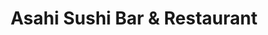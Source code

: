 ---
layout: place
title: "Asahi Sushi Bar & Restaurant"
permalink: /utah/orem/asahi-sushi-bar-restaurant.html
stateAbbr: UT
stateName: Utah
cityName: Orem
seo:
  name: "Asahi Sushi Bar & Restaurant"
  type: Restaurant
  links: https://www.asahiutah.com/order-online
description: "Asahi Sushi Bar & Restaurant serves delicious sushi in Orem, Utah. Try fresh Japanese dishes for a great dining experience. "
place_id: ChIJZxdwzhiFTYcRaQIoUjKuZ0E
photos:
  - name: >-
      places/ChIJZxdwzhiFTYcRaQIoUjKuZ0E/photos/AeeoHcKwuik4phpjbFOhJYrtqk5j1Vk7wC7ymnyUyFVPZUZgcQW9D6G2R_H0ftPQew4L2XROrgeTinO5s3A9ox2EhjzHnh_WHRjs2nTTVHudkOiF4-PdFAoFmj_xbJGvEZ9Xvun4uX2OnE0BGFStdtZOzTSTzF0TonG6pY3PXq2FzlRhWGt_caE0VROXTpstm_QnDWkMrcYkZ3fpIlfY48X_XE9jEC2OmQPQccbEPt4hRBJQIcE2XyO1226BWubduXJQ5NT5uBK5rL2ykAbyb_rGmQh0U163AU-W1gwGUo2QIKOS_A
    widthPx: 512
    heightPx: 341
    authorAttributions:
      - displayName: Asahi Sushi Bar & Restaurant
        uri: https://maps.google.com/maps/contrib/114654310569316907680
        photoUri: >-
          https://lh3.googleusercontent.com/a/ACg8ocKwfi9Mbc0KAnrYyVk0IE8wlhOCuKfZpJcer0QnAPWWpbrn7A=s100-p-k-no-mo
    flagContentUri: >-
      https://www.google.com/local/imagery/report/?cb_client=maps_api_places.places_api&image_key=!1e10!2sAF1QipNMWPjJwaVbZz8Up2hPzCN6kOPD4lK7dgBxcDA3&hl=en-US
    googleMapsUri: >-
      https://www.google.com/maps/place//data=!3m4!1e2!3m2!1sAF1QipNMWPjJwaVbZz8Up2hPzCN6kOPD4lK7dgBxcDA3!2e10!4m2!3m1!1s0x874d8518ce701767:0x4167ae3252280269
  - name: >-
      places/ChIJZxdwzhiFTYcRaQIoUjKuZ0E/photos/AeeoHcLmb-U-3WQ2RgITqtC7WQdgcf8ibLRWBKOdG6VIEyRZOF5lj6LDHASFcq77h1sbK_Rvpg-vlvO1gLM4VpvooCZ_o6CiB3SMb2mnTuGXTtQtpGTUuJ_4LUJZNejmSJFKkPj1580ou-BQk3f2OR6-Gj3rxWsmdnqu96dTxjDGWKJVchWzBFKkf6Gb3_wo1Me9uDuzoSbdADHlXvpkQRQGLypjC92VR5ISxHnj3C3rP8HI37SmhQbdck6xj-ik-BP3PxjER-zWOTfTV3BJelMHKMPWm-CSUWRAkY_7vQU61GswbQ
    widthPx: 512
    heightPx: 341
    authorAttributions:
      - displayName: Asahi Sushi Bar & Restaurant
        uri: https://maps.google.com/maps/contrib/114654310569316907680
        photoUri: >-
          https://lh3.googleusercontent.com/a/ACg8ocKwfi9Mbc0KAnrYyVk0IE8wlhOCuKfZpJcer0QnAPWWpbrn7A=s100-p-k-no-mo
    flagContentUri: >-
      https://www.google.com/local/imagery/report/?cb_client=maps_api_places.places_api&image_key=!1e10!2sAF1QipO2QSh5p4CoUuVhQvZUSpIJEen64PhYqTArDP7K&hl=en-US
    googleMapsUri: >-
      https://www.google.com/maps/place//data=!3m4!1e2!3m2!1sAF1QipO2QSh5p4CoUuVhQvZUSpIJEen64PhYqTArDP7K!2e10!4m2!3m1!1s0x874d8518ce701767:0x4167ae3252280269
  - name: >-
      places/ChIJZxdwzhiFTYcRaQIoUjKuZ0E/photos/AeeoHcJTwQcIrQ3A71yIb2pdxbIAiRk8yqJNg5yDg-QxCqwR2cA7M3-lIWEOoqLGsozmU5CWsFHJmPbvoDtzCj_89RHX28uTccj2yC5map31wddl3aZo03r5JYirBOjXhfHBNqAFYj4-PkI-Id_YNWwyZ2n4DR9MXiPEB0h94Q6HRKDDjJEvnVwqchjXHlA5uEU6dIdlV6hzt3but0sDRy1EZA9rzfnO0Mn4r9eXTTmbVE3wfSlCX5KXBLpgWI04caw8i80EYbuJ5NWrfaMqen0pUsPGe5oZCjBOUkQthhXfDZIemPbIbH_SN1l1wOUOI9eFoekjyGmp9tDNqMpbAGKRGU_70X3T0u1eqq5v5Zfwy5P344hvnUUhh8TCIH5h2ExQkFbLcrELJhIVZm5UgGzEVy0dCHbNSp6Fahs2GYb_d15cbQ
    widthPx: 4032
    heightPx: 3024
    authorAttributions:
      - displayName: Ainsley Statham
        uri: https://maps.google.com/maps/contrib/106932947134469550132
        photoUri: >-
          https://lh3.googleusercontent.com/a-/ALV-UjXjfY3cR3-gCPOYsHjW_Dk4HowJduWUP7yYdgdjBUNVS2_QX9Zz=s100-p-k-no-mo
    flagContentUri: >-
      https://www.google.com/local/imagery/report/?cb_client=maps_api_places.places_api&image_key=!1e10!2sCIHM0ogKEICAgIC_pLKbPw&hl=en-US
    googleMapsUri: >-
      https://www.google.com/maps/place//data=!3m4!1e2!3m2!1sCIHM0ogKEICAgIC_pLKbPw!2e10!4m2!3m1!1s0x874d8518ce701767:0x4167ae3252280269
  - name: >-
      places/ChIJZxdwzhiFTYcRaQIoUjKuZ0E/photos/AeeoHcJ1M1PIZ81s54QEGGJGPFPnca6aHtFiWp6Vw7Z0uL8f4WS6PlNKTiMvnUtmh9y06SCARijKL-0mo3qFtW1nmbIwRnXhcUIrEsUcP55rh_4yYRto12pVT_vwbOZp8prk5J272XzTAlCoIfWBpU8X9H13ueidPyb8bvJnPTT_aX233h12m8RQT4n7oKIHTGX7VrCWh38bzkPt-cNNpMrTciO4nvEaA8bH-NOLCZBxRMH3CVKOafB03CT7TfYWhtBXzEtp3xdQIkkfVGkDgtwlSm9CxmwJuW1_kAow5WVAdd2uQ81uY7pxzlKFHoIoovBsZbBI07izpzPwQVNzU8MDdelWDP5FTRWI1e7C1E9PMtq1CX6Gau6wR-I5dgtounbi78DXAUzkix4UP7jqxQepGqriHlQi95PBcXVgmtRtjUCemA
    widthPx: 3840
    heightPx: 2160
    authorAttributions:
      - displayName: Brent Butler
        uri: https://maps.google.com/maps/contrib/106146473911768203555
        photoUri: >-
          https://lh3.googleusercontent.com/a-/ALV-UjUGghLfMb_ODe7rh6rg9ZkNDknemngtNf7lYzEuJ66RnJ7SIN6uWg=s100-p-k-no-mo
    flagContentUri: >-
      https://www.google.com/local/imagery/report/?cb_client=maps_api_places.places_api&image_key=!1e10!2sCIHM0ogKEICAgICm3On2bA&hl=en-US
    googleMapsUri: >-
      https://www.google.com/maps/place//data=!3m4!1e2!3m2!1sCIHM0ogKEICAgICm3On2bA!2e10!4m2!3m1!1s0x874d8518ce701767:0x4167ae3252280269
  - name: >-
      places/ChIJZxdwzhiFTYcRaQIoUjKuZ0E/photos/AeeoHcI-rOA80SxNVk5KtXQb3_zGHPW__LzA6HsA2jZxlBZBU_v93ZOaQ-pppb-XLxDNvRqU_vSiSm6tuxxT_vZgdJnMJNUBIgOildbBK6DiSbtl0Vb_idzk0f9mTsmoS06GsR9RMnBx-c9U16fUoSplX8mSTZA5FOA5UOV1RBnxxRECVVvvnCb1XUVv9i7cf-QR4PXYYzHTGfCJ_qpI7iPNg42ao7Jc0UV5KX6FomcS3tz4zwBbZnGJi1rNsFWkxC7PqXI1244ThJAUszOUMAQqAv5EuW6QgndYYcV7prX4ocs69KwSSTKDuIu2LCNerl545kBCF_avaJgRUaWnuO2B5At_kICWz4XKooGDiYgXLDqArb226BWxYonWmu6VlQ3EDiR6VkPJoulB_9l9HwwKFD6CkAO0dj6lkD8uWvJ0o4axkHg
    widthPx: 3840
    heightPx: 2160
    authorAttributions:
      - displayName: Brent Butler
        uri: https://maps.google.com/maps/contrib/106146473911768203555
        photoUri: >-
          https://lh3.googleusercontent.com/a-/ALV-UjUGghLfMb_ODe7rh6rg9ZkNDknemngtNf7lYzEuJ66RnJ7SIN6uWg=s100-p-k-no-mo
    flagContentUri: >-
      https://www.google.com/local/imagery/report/?cb_client=maps_api_places.places_api&image_key=!1e10!2sCIHM0ogKEICAgICm3On27AE&hl=en-US
    googleMapsUri: >-
      https://www.google.com/maps/place//data=!3m4!1e2!3m2!1sCIHM0ogKEICAgICm3On27AE!2e10!4m2!3m1!1s0x874d8518ce701767:0x4167ae3252280269
  - name: >-
      places/ChIJZxdwzhiFTYcRaQIoUjKuZ0E/photos/AeeoHcLEgD2coVmBbE_uZ2ML3br4wKONFvypgLMPA0YdXx7wuUoTfIt4AxTPX2Oo844b5-qAa86NF8S3caatMp5TG8vcwz5cBmRvjUt-AgxwW69wFEW8yL_zwKtvQl4hggNObu40i9B9HpIcsh5W8EHhMmLHhMl9I-Tq_BkpCjj67odMqQuOFyU_B8IKG1U2sbzx6vd4yAAGgcHCbCyR4S4pOboZp4Vz8f0kWWiv7u5PGoA9Pei_ccYYCZPB8ClaBDLC49EUYrw8K9P9L-QSHw-l_C7CGgRNOBFA5mDhq372n9vbzJnSTRxIxqeG-rDhLn2y_aYMTtE1Ij8cIjgBosCQ-3fptQO1KN1WjHKxaMOc6Z6n1RDnkH8u_oqJ0NrlAhw_i6seHE6WjmkjwgNJlSNmPYdMuiPt-224OuJxzQ__m3EPNw
    widthPx: 4032
    heightPx: 3024
    authorAttributions:
      - displayName: Ainsley Statham
        uri: https://maps.google.com/maps/contrib/106932947134469550132
        photoUri: >-
          https://lh3.googleusercontent.com/a-/ALV-UjXjfY3cR3-gCPOYsHjW_Dk4HowJduWUP7yYdgdjBUNVS2_QX9Zz=s100-p-k-no-mo
    flagContentUri: >-
      https://www.google.com/local/imagery/report/?cb_client=maps_api_places.places_api&image_key=!1e10!2sCIHM0ogKEICAgIC_pLKbfw&hl=en-US
    googleMapsUri: >-
      https://www.google.com/maps/place//data=!3m4!1e2!3m2!1sCIHM0ogKEICAgIC_pLKbfw!2e10!4m2!3m1!1s0x874d8518ce701767:0x4167ae3252280269
  - name: >-
      places/ChIJZxdwzhiFTYcRaQIoUjKuZ0E/photos/AeeoHcLu_Q94XtR_2sjkYxsaL9afp3mdee7HpCeS4Ji_Wt9dnWjdtTqjtkZ2sb8ELonEX500tzZdRPcd4af_DPAKlr0nz_rJt03SJiWOx06L-rVO59HWyFQpZdhjyDaMrGW2NBdoWkALpUFy0d5Ll21hXu4sanAKf0YAimZ7VOiBIfZtP_PsTBh-mXt9IBa-gU8I8ButbnW2bWEvXoJlU1sNpCUZZlix8TgLTPMjBPmSy5keLz9GnNwHX4A8j3OIK1ya-VzuKxtIx0du5zOjY-gSpXKHsvTp_VOsMk-fnnZRNu1waErhv6BpInHMhZM7MxtUV1BDho73nCxgXGOitWMSzZvHsP401ahVmj-yRAO0kRarX0hExNAviT1V64mwYGnsWaH9AoT-LGobyMyBYd9IYtYZCTFZtoj55Wn2N6PpuN6R0cQ
    widthPx: 3024
    heightPx: 4032
    authorAttributions:
      - displayName: Paul Nuffer
        uri: https://maps.google.com/maps/contrib/101017938014478560405
        photoUri: >-
          https://lh3.googleusercontent.com/a-/ALV-UjVvY1yiFOmMPSMCmrBW-fgboxyTV-8ZX4iXgVD0My5ikfLCJ8AyAA=s100-p-k-no-mo
    flagContentUri: >-
      https://www.google.com/local/imagery/report/?cb_client=maps_api_places.places_api&image_key=!1e10!2sCIHM0ogKEICAgICe6c_UxgE&hl=en-US
    googleMapsUri: >-
      https://www.google.com/maps/place//data=!3m4!1e2!3m2!1sCIHM0ogKEICAgICe6c_UxgE!2e10!4m2!3m1!1s0x874d8518ce701767:0x4167ae3252280269
  - name: >-
      places/ChIJZxdwzhiFTYcRaQIoUjKuZ0E/photos/AeeoHcIOYXQCjWEbku5vuB42KCVy5gcb3ch8JRFxJby-DqLeRUqQE7VtnCEk8JB2REqah0yzC5Wa_37s6bdxgB7PlamL_tqWwVkk84AdKaW31vPPGt1P1jPbwnQ1t-bfOuiHtXJDcK2s63KZsK0bvh7YtsK0g4KcpIhs-1AoSi9R_2lMxFfoVdPhJTPmTga1o1gHj71vTy2CUfHyvQ_gvYcilr618ZjjeZ8FNXBxVC785eRs8Li5oO-7tgdWT1Qh48CELEV7gAMR9b97XE0ZEbkea-BtFUPWDW9nIpRsjDGlImZr4mdv73m-ahFMP7N2ZaEEG4jJ7FADfo1NWy9o_R0ANz7FUU1mcaGClZ-d_AjNFJM4QdxuyyhssNTFiJBIrYrEbP1sl71zEiRxiOjFZ6lggOcktwSJNd6RKLYZKxC_1sibuB4
    widthPx: 3468
    heightPx: 4624
    authorAttributions:
      - displayName: gabriela leal
        uri: https://maps.google.com/maps/contrib/104390496495273478616
        photoUri: >-
          https://lh3.googleusercontent.com/a/ACg8ocJIvsczXUQ-Fb75yix7o9oqFMgBl6AfO1VUheYcr4LnZXmDSA=s100-p-k-no-mo
    flagContentUri: >-
      https://www.google.com/local/imagery/report/?cb_client=maps_api_places.places_api&image_key=!1e10!2sCIHM0ogKEICAgIDO-d2u_AE&hl=en-US
    googleMapsUri: >-
      https://www.google.com/maps/place//data=!3m4!1e2!3m2!1sCIHM0ogKEICAgIDO-d2u_AE!2e10!4m2!3m1!1s0x874d8518ce701767:0x4167ae3252280269
  - name: >-
      places/ChIJZxdwzhiFTYcRaQIoUjKuZ0E/photos/AeeoHcJDVCCwkEN1xGHJOMQkZpuPWfnNKkkrod4sI3S0slMgcD2i2ou6-08nHgv5e_OC3wTAaD5Xz9nE99dFWxmnJAzVQ_iXuJva8tU-jYF8JIZKtHVUXIUblkWTKC50Rec_QYGuC9_GiWaDho46qlnTyu-W-vWYj8xs_9gUCdAGhHLN-hy_DuaZF74tY3m09Xpb_5sfOUj1WUw5SByKO2OQy7Dcboh6hcTesSzFndMozL3PI51okDDRPFQoH6YJ4o97oY4BdRhp-E1gJNl6RlaIuYDVNVg1LDkeM7uauH6oPR6AB_AJ4bb0HP7qIFIebFRcbat1qxwHKdAiZxJLtkzyqMPkQdWSFOY2Kc3T-WTzg5374AIXEYxaEANgW51no15d52rRLNcYLivTjXpX3JcgMzZe9c3Ni236vI6njvssMyYTFBVi
    widthPx: 3024
    heightPx: 4032
    authorAttributions:
      - displayName: Karen Aguirre
        uri: https://maps.google.com/maps/contrib/112900795304036355006
        photoUri: >-
          https://lh3.googleusercontent.com/a-/ALV-UjWouUtBYdRAyjb6q-Vpg2SGKw6IzBBZ4-6t5bfw6iYsCqv6HWk=s100-p-k-no-mo
    flagContentUri: >-
      https://www.google.com/local/imagery/report/?cb_client=maps_api_places.places_api&image_key=!1e10!2sCIHM0ogKEICAgICmtKPbuAE&hl=en-US
    googleMapsUri: >-
      https://www.google.com/maps/place//data=!3m4!1e2!3m2!1sCIHM0ogKEICAgICmtKPbuAE!2e10!4m2!3m1!1s0x874d8518ce701767:0x4167ae3252280269
  - name: >-
      places/ChIJZxdwzhiFTYcRaQIoUjKuZ0E/photos/AeeoHcIyYOaeBOofcMmm9Ni-4LdP1NprQnxinMVsWxt-vLzl3xF4w3pcSBynt8JQVJBDPHGa09Qdo9UbJuVwT2mBbGBykswVnBxE6NGLCzuc5wr6evS8PFOSLxuXA1TROk7xjdPsSQVFz5FR58kVVhTEAHMa3KmKdThYDSGK28Ern6EoBqx6Owyh-2hl-nt2OSNLlEcBfsCyJvI7kamtDlTII6juB97QwyXd2kktbRYltBKYCdrCseYS_Qe7BmrgUXtNTxCE4_otXfMQci1izTzL7PvAnWEYbWuOOXeAjhYi3aqjd4Tv-38gK9Zocg-d4xY8qWXfi446QAQVWtzgT8JozdMIEnB0_fNaj-GXhg-8JUQSZWSTL2-yKEnZlWJFmg9sGQFb4ZjbFn82X2c4_GNytR0hE-XA_fxI1S5sGlsrqmc
    widthPx: 1080
    heightPx: 1213
    authorAttributions:
      - displayName: Randi Moore
        uri: https://maps.google.com/maps/contrib/109337137311492793047
        photoUri: >-
          https://lh3.googleusercontent.com/a/ACg8ocI-fAgrRG3Ev6GeYfmpwBrw97dOqYpEJGDwlp2v_B7XpTkU4w=s100-p-k-no-mo
    flagContentUri: >-
      https://www.google.com/local/imagery/report/?cb_client=maps_api_places.places_api&image_key=!1e10!2sCIHM0ogKEICAgICkwYK5Ww&hl=en-US
    googleMapsUri: >-
      https://www.google.com/maps/place//data=!3m4!1e2!3m2!1sCIHM0ogKEICAgICkwYK5Ww!2e10!4m2!3m1!1s0x874d8518ce701767:0x4167ae3252280269
address: 1470 N State St, Orem, UT 84057, USA
street: 1470 N State St
city: Orem
state: UT
zip: '84057'
country: USA
neighborhood: Windsor North
latitude: '40.324203'
longitude: '-111.706108'
accessibility_options:
  wheelchairAccessibleParking: true
  wheelchairAccessibleEntrance: true
  wheelchairAccessibleRestroom: true
  wheelchairAccessibleSeating: true
business_status: OPERATIONAL
name: Asahi Sushi Bar & Restaurant
google_maps_links:
  directionsUri: >-
    https://www.google.com/maps/dir//''/data=!4m7!4m6!1m1!4e2!1m2!1m1!1s0x874d8518ce701767:0x4167ae3252280269!3e0
  placeUri: https://maps.google.com/?cid=4712927066216465001
  writeAReviewUri: >-
    https://www.google.com/maps/place//data=!4m3!3m2!1s0x874d8518ce701767:0x4167ae3252280269!12e1
  reviewsUri: >-
    https://www.google.com/maps/place//data=!4m4!3m3!1s0x874d8518ce701767:0x4167ae3252280269!9m1!1b1
  photosUri: >-
    https://www.google.com/maps/place//data=!4m3!3m2!1s0x874d8518ce701767:0x4167ae3252280269!10e5
primary_type: Sushi Restaurant
opening_hours:
  regular: null
  current: null
secondary_opening_hours:
  regular:
    weekdayDescriptions: null
    type: null
  current:
    weekdayDescriptions: null
    type: null
phone: (801) 225-8883
price_level: PRICE_LEVEL_MODERATE
price_range: $10 &ndash; $20
rating: '4.4'
rating_count: 1358
website: https://www.asahiutah.com/order-online
reviews: null
parking_options: null
payment_options: null
allow_dogs: null
curbside_pickup: null
delivery: null
dine_in: null
good_for_children: null
good_for_groups: null
good_for_sports: null
live_music: null
menu_for_children: null
outdoor_seating: null
reservable: null
restroom: null
serves_beer: null
serves_breakfast: null
serves_brunch: null
serves_cocktails: null
serves_coffee: null
serves_dinner: null
serves_dessert: null
serves_lunch: null
serves_vegetarian_food: null
serves_wine: null
takeout: null
summary: null

---